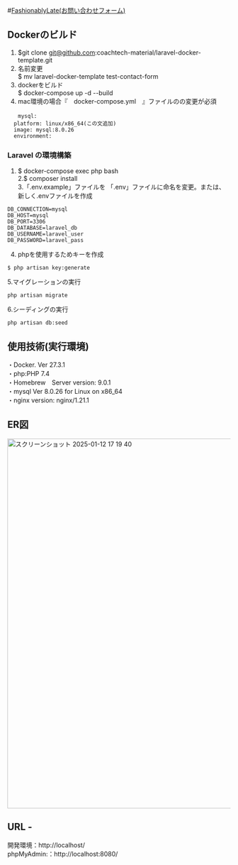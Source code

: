 #<ins>FashionablyLate(お問い合わせフォーム)</ins>

## Dockerのビルド 
 1. $git clone git@github.com:coachtech-material/laravel-docker-template.git<br>
 2. 名前変更<br>
    $ mv laravel-docker-template test-contact-form<br>
 3. dockerをビルド<br>
    $ docker-compose up -d --build<br>
 4. mac環境の場合『　docker-compose.yml　』ファイルのの変更が必須<br>
  ```
　　mysql:
    platform: linux/x86_64(この文追加)
    image: mysql:8.0.26
    environment:
  ```

### Laravel の環境構築
1. $ docker-compose exec php bash<br>
2.$ composer install<br>
3.「.env.example」ファイルを 「.env」ファイルに命名を変更。または、新しく.envファイルを作成
```
DB_CONNECTION=mysql
DB_HOST=mysql
DB_PORT=3306
DB_DATABASE=laravel_db
DB_USERNAME=laravel_user
DB_PASSWORD=laravel_pass
```

4. phpを使用するためキーを作成
 ```
$ php artisan key:generate
```
5.マイグレーションの実行
```
php artisan migrate
```
6.シーディングの実行
```
php artisan db:seed
```

 ## 使用技術(実行環境)

・Docker. Ver 27.3.1<br>
・php:PHP 7.4<br>
・Homebrew　Server version: 9.0.1 <br>
・mysql  Ver 8.0.26 for Linux on x86_64<br>
・nginx version: nginx/1.21.1<br>

## ER図 

<img width="834" alt="スクリーンショット 2025-01-12 17 19 40" src="https://github.com/user-attachments/assets/d22e29fd-8ce2-45aa-9287-fdac0db91916" />

## URL -
開発環境：http://localhost/<br>
phpMyAdmin:：http://localhost:8080/
